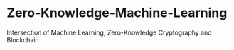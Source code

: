 # Zero-Knowledge-Machine-Learning
Intersection of Machine Learning, Zero-Knowledge Cryptography and Blockchain
